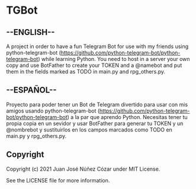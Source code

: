 # TGBot

## --ENGLISH--

A project in order to have a fun Telegram Bot for use with my friends using python-telegram-bot (https://github.com/python-telegram-bot/python-telegram-bot) while learning Python.
You need to host in a server your own copy and use BotFather to create your TOKEN and a @namebot and put them in the fields marked as TODO in main.py and rpg_others.py.

## --ESPAÑOL--

Proyecto para poder tener un Bot de Telegram divertido para usar con mis amigos usando python-telegram-bot (https://github.com/python-telegram-bot/python-telegram-bot) a la par que aprendo Python.
Necesitas tener tu propia copia en un sevidor y usar BotFather para generar tu TOKEN y un @nombrebot y sustituirlos en los campos marcados como TODO en main.py y rpg_others.py.

## Copyright

Copyright (c) 2021 Juan José Núñez Cózar under MIT License.

See the LICENSE file for more information.
